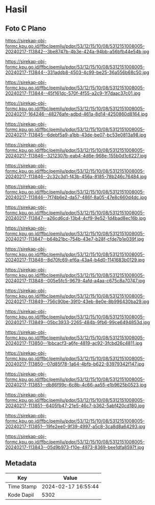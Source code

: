 # Hasil

## Foto C Plano

https://sirekap-obj-formc.kpu.go.id/ffbc/pemilu/pdpr/53/12/15/10/08/5312151008005-20240217-113842--3be8747b-4b3e-424a-94bb-a56bfb44e54b.jpg

https://sirekap-obj-formc.kpu.go.id/ffbc/pemilu/pdpr/53/12/15/10/08/5312151008005-20240217-113844--331addb8-4503-4c99-be25-36a556b68c50.jpg

https://sirekap-obj-formc.kpu.go.id/ffbc/pemilu/pdpr/53/12/15/10/08/5312151008005-20240217-113844--45f161dc-570f-4f55-a2c9-1f7daac37c01.jpg

https://sirekap-obj-formc.kpu.go.id/ffbc/pemilu/pdpr/53/12/15/10/08/5312151008005-20240217-164246--48276afe-adbd-461a-8d14-4250860d8164.jpg

https://sirekap-obj-formc.kpu.go.id/ffbc/pemilu/pdpr/53/12/15/10/08/5312151008005-20240217-113845--6debf5a9-a1bb-43de-be07-bc53e0813a98.jpg

https://sirekap-obj-formc.kpu.go.id/ffbc/pemilu/pdpr/53/12/15/10/08/5312151008005-20240217-113846--3212307b-eab4-4d6e-968e-155b0d1c6227.jpg

https://sirekap-obj-formc.kpu.go.id/ffbc/pemilu/pdpr/53/12/15/10/08/5312151008005-20240217-113846--2c32c3d1-f43b-456a-8185-78b246c76484.jpg

https://sirekap-obj-formc.kpu.go.id/ffbc/pemilu/pdpr/53/12/15/10/08/5312151008005-20240217-113846--7f74b6e2-da57-486f-8a05-47e8c660d4dc.jpg

https://sirekap-obj-formc.kpu.go.id/ffbc/pemilu/pdpr/53/12/15/10/08/5312151008005-20240217-113847--a26cd6cd-13b4-4cf9-9e52-1d4bad8ec16b.jpg

https://sirekap-obj-formc.kpu.go.id/ffbc/pemilu/pdpr/53/12/15/10/08/5312151008005-20240217-113847--b64b21bc-754b-43e7-b28f-cfde7b1e039f.jpg

https://sirekap-obj-formc.kpu.go.id/ffbc/pemilu/pdpr/53/12/15/10/08/5312151008005-20240217-113848--8d70fc69-ef6a-43a4-b4d0-1141683b0129.jpg

https://sirekap-obj-formc.kpu.go.id/ffbc/pemilu/pdpr/53/12/15/10/08/5312151008005-20240217-113848--005e5fc5-9679-4afd-a4aa-c675c8a70747.jpg

https://sirekap-obj-formc.kpu.go.id/ffbc/pemilu/pdpr/53/12/15/10/08/5312151008005-20240217-113849--756c90be-39f0-43eb-8e0e-8b996430ba29.jpg

https://sirekap-obj-formc.kpu.go.id/ffbc/pemilu/pdpr/53/12/15/10/08/5312151008005-20240217-113849--05bc3933-2265-484b-9fb6-99ce6494853d.jpg

https://sirekap-obj-formc.kpu.go.id/ffbc/pemilu/pdpr/53/12/15/10/08/5312151008005-20240217-113850--1bbcacf3-a6fe-4819-ac92-3fcbd26c4811.jpg

https://sirekap-obj-formc.kpu.go.id/ffbc/pemilu/pdpr/53/12/15/10/08/5312151008005-20240217-113850--07d85f78-1a64-4bfb-b622-83979342f147.jpg

https://sirekap-obj-formc.kpu.go.id/ffbc/pemilu/pdpr/53/12/15/10/08/5312151008005-20240217-113851--db86f99c-6c8b-4c66-aa55-e1b9625b0523.jpg

https://sirekap-obj-formc.kpu.go.id/ffbc/pemilu/pdpr/53/12/15/10/08/5312151008005-20240217-113851--6405fb47-21e5-46c7-b362-5abf420cd180.jpg

https://sirekap-obj-formc.kpu.go.id/ffbc/pemilu/pdpr/53/12/15/10/08/5312151008005-20240217-113851--19fe2ee0-9f39-4997-a5c8-3ca8d8a64293.jpg

https://sirekap-obj-formc.kpu.go.id/ffbc/pemilu/pdpr/53/12/15/10/08/5312151008005-20240217-113843--05d9b973-f10e-4973-8369-bee1dfa8597f.jpg


## Metadata

| Key        | Value               |
| ---------- | ------------------- |
| Time Stamp | 2024-02-17 16:55:44 |
| Kode Dapil | 5302                |



